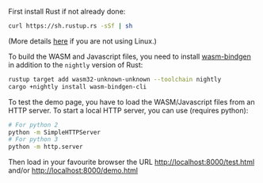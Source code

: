First install Rust if not already done:
```bash
curl https://sh.rustup.rs -sSf | sh
```
(More details [here](https://www.rust-lang.org/tools/install) if you are not using Linux.)

To build the WASM and Javascript files, you need to install [wasm-bindgen](https://github.com/rustwasm/wasm-bindgen) in addition to the `nightly` version of Rust:

```bash
rustup target add wasm32-unknown-unknown --toolchain nightly
cargo +nightly install wasm-bindgen-cli
```

To test the demo page, you have to load the WASM/Javascript files from an HTTP server.
To start a local HTTP server, you can use (requires python):

```bash
# For python 2
python -m SimpleHTTPServer
# For python 3
python -m http.server
```

Then load in your favourite browser the URL [http://localhost:8000/test.html](http://localhost:8000/test.html) and/or [http://localhost:8000/demo.html](http://localhost:8000/demo.html)

